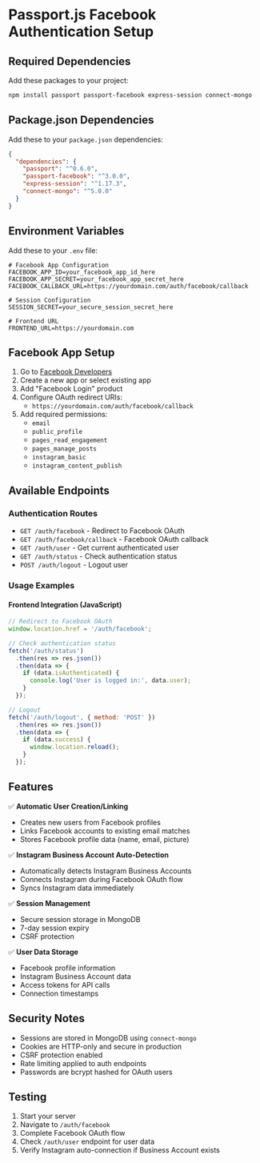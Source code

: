 # Passport.js Facebook Authentication Setup

## Required Dependencies

Add these packages to your project:

```bash
npm install passport passport-facebook express-session connect-mongo
```

## Package.json Dependencies

Add these to your `package.json` dependencies:

```json
{
  "dependencies": {
    "passport": "^0.6.0",
    "passport-facebook": "^3.0.0",
    "express-session": "^1.17.3",
    "connect-mongo": "^5.0.0"
  }
}
```

## Environment Variables

Add these to your `.env` file:

```env
# Facebook App Configuration
FACEBOOK_APP_ID=your_facebook_app_id_here
FACEBOOK_APP_SECRET=your_facebook_app_secret_here
FACEBOOK_CALLBACK_URL=https://yourdomain.com/auth/facebook/callback

# Session Configuration
SESSION_SECRET=your_secure_session_secret_here

# Frontend URL
FRONTEND_URL=https://yourdomain.com
```

## Facebook App Setup

1. Go to [Facebook Developers](https://developers.facebook.com/)
2. Create a new app or select existing app
3. Add "Facebook Login" product
4. Configure OAuth redirect URIs:
   - `https://yourdomain.com/auth/facebook/callback`
5. Add required permissions:
   - `email`
   - `public_profile`
   - `pages_read_engagement`
   - `pages_manage_posts`
   - `instagram_basic`
   - `instagram_content_publish`

## Available Endpoints

### Authentication Routes
- `GET /auth/facebook` - Redirect to Facebook OAuth
- `GET /auth/facebook/callback` - Facebook OAuth callback
- `GET /auth/user` - Get current authenticated user
- `GET /auth/status` - Check authentication status
- `POST /auth/logout` - Logout user

### Usage Examples

#### Frontend Integration (JavaScript)
```javascript
// Redirect to Facebook OAuth
window.location.href = '/auth/facebook';

// Check authentication status
fetch('/auth/status')
  .then(res => res.json())
  .then(data => {
    if (data.isAuthenticated) {
      console.log('User is logged in:', data.user);
    }
  });

// Logout
fetch('/auth/logout', { method: 'POST' })
  .then(res => res.json())
  .then(data => {
    if (data.success) {
      window.location.reload();
    }
  });
```

## Features

✅ **Automatic User Creation/Linking**
- Creates new users from Facebook profiles
- Links Facebook accounts to existing email matches
- Stores Facebook profile data (name, email, picture)

✅ **Instagram Business Account Auto-Detection**
- Automatically detects Instagram Business Accounts
- Connects Instagram during Facebook OAuth flow
- Syncs Instagram data immediately

✅ **Session Management**
- Secure session storage in MongoDB
- 7-day session expiry
- CSRF protection

✅ **User Data Storage**
- Facebook profile information
- Instagram Business Account data
- Access tokens for API calls
- Connection timestamps

## Security Notes

- Sessions are stored in MongoDB using `connect-mongo`
- Cookies are HTTP-only and secure in production
- CSRF protection enabled
- Rate limiting applied to auth endpoints
- Passwords are bcrypt hashed for OAuth users

## Testing

1. Start your server
2. Navigate to `/auth/facebook`
3. Complete Facebook OAuth flow
4. Check `/auth/user` endpoint for user data
5. Verify Instagram auto-connection if Business Account exists
